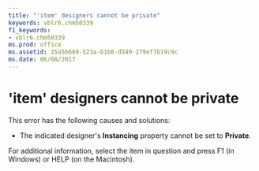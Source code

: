 ```yaml
---
title: "'item' designers cannot be private"
keywords: vblr6.chm50339
f1_keywords:
- vblr6.chm50339
ms.prod: office
ms.assetid: 15a5b669-523a-b1b8-d349-2f9ef7b19c9c
ms.date: 06/08/2017
---
```



# 'item' designers cannot be private

This error has the following causes and solutions:



- The indicated designer's **Instancing** property cannot be set to **Private**.
    

For additional information, select the item in question and press F1 (in Windows) or HELP (on the Macintosh).

